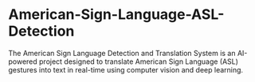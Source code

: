 # American-Sign-Language-ASL-Detection
The American Sign Language Detection and Translation System is an AI-powered project designed to translate American Sign Language (ASL) gestures into text in real-time using computer vision and deep learning. 
